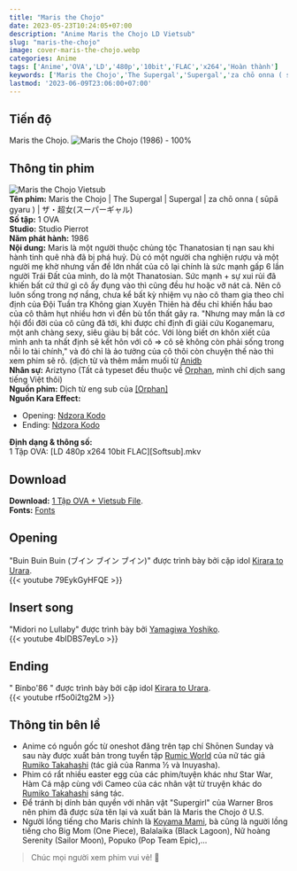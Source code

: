 ```yaml
---
title: "Maris the Chojo"
date: 2023-05-23T10:24:05+07:00
description: "Anime Maris the Chojo LD Vietsub"
slug: "maris-the-chojo"
image: cover-maris-the-chojo.webp
categories: Anime
tags: ['Anime','OVA','LD','480p','10bit','FLAC','x264','Hoàn thành']
keywords: ['Maris the Chojo','The Supergal','Supergal','za chō onna ( sūpā gyaru )','ザ・超女(スーパーギャル','anime','anime vietsub','vietsub','anime fansub','fansub','Ariztyn-Fansub','Ariztyn Fansub','Ariztyn','Ariztyno']
lastmod: '2023-06-09T23:06:00+07:00'
---
```

## Tiến độ   
Maris the Chojo. ![Maris the Chojo (1986) - 100%](https://progress-bar.dev/100?title=hoàn-thành)  
## Thông tin phim   
![Maris the Chojo Vietsub](maris-the-chojo.webp)  
**Tên phim:** Maris the Chojo | The Supergal | Supergal | za chō onna ( sūpā gyaru ) | ザ・超女(スーパーギャル)   
**Số tập:** 1 OVA  
**Studio:** Studio Pierrot   
**Năm phát hành:** 1986   
**Nội dung:** Maris là một người thuộc chủng tộc Thanatosian tị nạn sau khi hành tinh quê nhà đã bị phá huỷ. Dù có một người cha nghiện rượu và một người mẹ khờ nhưng vấn đề lớn nhất của cô lại chính là sức mạnh gấp 6 lần người Trái Đất của mình, do là một Thanatosian. Sức mạnh + sự xui rủi đã khiến bất cứ thứ gì cô ấy đụng vào thì cũng đều hư hoặc vỡ nát cả. Nên cô luôn sống trong nợ nầng, chưa kể bất kỳ nhiệm vụ nào cô tham gia theo chỉ định của Đội Tuần tra Không gian Xuyên Thiên hà đều chỉ khiến hầu bao của cô thâm hụt nhiều hơn vì đền bù tổn thất gây ra. "Nhưng may mắn là cơ hội đổi đời của cô cũng đã tới, khi được chỉ định đi giải cứu Koganemaru, một anh chàng sexy, siêu giàu bị bắt cóc. Với lòng biết ơn khôn xiết của mình anh ta nhất định sẽ kết hôn với cô => cô sẽ không còn phải sống trong nỗi lo tài chính," và đó chỉ là ảo tưởng của cô thôi còn chuyện thế nào thì xem phim sẽ rõ. (dịch từ và thêm mắm muối từ [Anidb](https://anidb.net/anime/1035)  
**Nhân sự:** Ariztyno (Tất cả typeset đều thuộc về [Orphan](https://collectr.blogspot.com/), mình chỉ dịch sang tiếng Việt thôi)   
**Nguồn phim:** Dịch từ eng sub của [[Orphan]](https://nyaa.si/view/1400827)     
**Nguồn Kara Effect:**   
- Opening: [Ndzora Kodo](https://www.youtube.com/watch?v=PfZwJlqHosY)   
- Ending: [Ndzora Kodo](https://www.youtube.com/watch?v=PfZwJlqHosY)   

**Định dạng & thông số:**      
1 Tập OVA: [LD 480p x264 10bit FLAC][Softsub].mkv  
## Download  
**Download:** [1 Tập OVA + Vietsub File](https://terabox.com/s/1stevpGOxp31jgUMxTfdxrA).  
**Fonts:** [Fonts](https://github.com/Ariztynfansub/Fonts-Maris-za-Chojo/archive/refs/heads/main.zip)  
## Opening
"Buin Buin Buin (ブイン ブイン ブイン)" được trình bày bởi cặp idol [Kirara to Urara](https://anidb.net/creator/16051).  
{{< youtube 79EykGyHFQE >}}  
## Insert song  
"Midori no Lullaby" được trình bày bởi [Yamagiwa Yoshiko](https://anidb.net/creator/16053).  
{{< youtube 4bIDBS7eyLo >}}
## Ending
" Binbo'86 " được trình bày bởi cặp idol [Kirara to Urara](https://anidb.net/creator/16051).  
{{< youtube rf5o0i2tg2M >}}
## Thông tin bên lề  
- Anime có nguồn gốc từ oneshot đăng trên tạp chí Shōnen Sunday và sau này được xuất bản trong tuyển tập [Rumic World](https://en.wikipedia.org/wiki/Rumic_World) của nữ tác giả [Rumiko Takahashi](https://vi.wikipedia.org/wiki/Takahashi_Rumiko) (tác giả của Ranma ½ và Inuyasha).
- Phim có rẩt nhiều easter egg của các phim/tuyện khác như Star War, Hàm Cá mập cùng với Cameo của các nhân vật từ truyện khác do [Rumiko Takahashi](https://vi.wikipedia.org/wiki/Takahashi_Rumiko) sáng tác.
- Để tránh bị dính bản quyền với nhân vật "Supergirl" của Warner Bros nên phim đã được sửa tên lại và xuất bản là Maris the Chojo ở U.S.
- Người lồng tiếng cho Maris chính là [Koyama Mami](https://anidb.net/creator/407), bà cũng là người lồng tiếng cho Big Mom (One Piece), Balalaika (Black Lagoon), Nữ hoàng Serenity (Sailor Moon), Popuko (Pop Team Epic),...
> Chúc mọi người xem phim vui vẻ! 🙂
